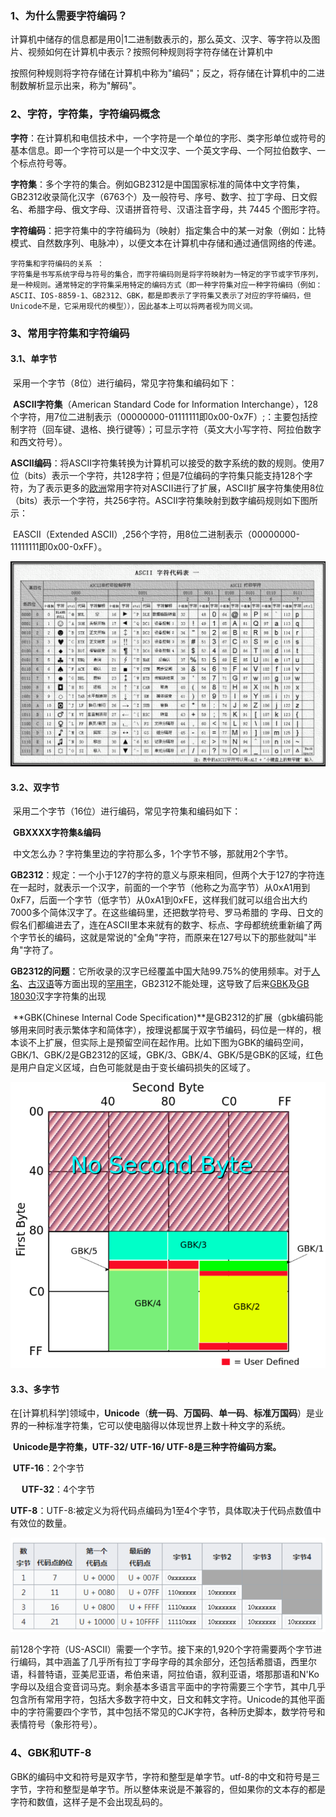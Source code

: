 ### 1、为什么需要字符编码？

​         计算机中储存的信息都是用0|1二进制数表示的，那么英文、汉字、等字符以及图片、视频如何在计算机中表示？按照何种规则将字符存储在计算机中

按照何种规则将字符存储在计算机中称为"编码"；反之，将存储在计算机中的二进制数解析显示出来，称为"解码"。

### 2、字符，字符集，字符编码概念

​          **字符**：在计算机和电信技术中，一个字符是一个单位的字形、类字形单位或符号的基本信息。即一个字符可以是一个中文汉字、一个英文字母、一个阿拉伯数字、一个标点符号等。

​          **字符集**：多个字符的集合。例如GB2312是中国国家标准的简体中文字符集，GB2312收录简化汉字（6763个）及一般符号、序号、数字、拉丁字母、日文假名、希腊字母、俄文字母、汉语拼音符号、汉语注音字母，共 7445 个图形字符。

​          **字符编码**：把字符集中的字符编码为（映射）指定集合中的某一对象（例如：比特模式、自然数序列、电脉冲），以便文本在计算机中存储和通过通信网络的传递。

    字符集和字符编码的关系 ：
    字符集是书写系统字母与符号的集合，而字符编码则是将字符映射为一特定的字节或字节序列，是一种规则。通常特定的字符集采用特定的编码方式（即一种字符集对应一种字符编码（例如：ASCII、IOS-8859-1、GB2312、GBK，都是即表示了字符集又表示了对应的字符编码，但Unicode不是，它采用现代的模型）），因此基本上可以将两者视为同义词。

### 3、常用字符集和字符编码

#### 	  **3.1、单字节**

​        采用一个字节（8位）进行编码，常见字符集和编码如下：

​		**ASCII字符集**（American Standard Code for Information Interchange），128个字符，用7位二进制表示（00000000-01111111即0x00-0x7F）;：主要包括控制字符（回车键、退格、换行键等）；可显示字符（英文大小写字符、阿拉伯数字和西文符号）。

​		**ASCII编码**：将ASCII字符集转换为计算机可以接受的数字系统的数的规则。使用7位（bits）表示一个字符，共128字符；但是7位编码的字符集只能支持128个字符，为了表示更多的[欧洲](http://baike.baidu.com/view/3622.htm)常用字符对ASCII进行了扩展，ASCII扩展字符集使用8位（bits）表示一个字符，共256字符。ASCII字符集映射到数字编码规则如下图所示：

​         EASCII（Extended ASCII）,256个字符，用8位二进制表示（00000000-11111111即0x00-0xFF）。

![image-20210219101640040](.\字符集和编码.assets\image-20210219101640040.png)

####   **3.2、双字节**

​            采用二个字节（16位）进行编码，常见字符集和编码如下：

​            **GBXXXX字符集&编码**

​            中文怎么办？字符集里边的字符那么多，1个字节不够，那就用2个字节。

​            **GB2312**：规定：一个小于127的字符的意义与原来相同，但两个大于127的字符连在一起时，就表示一个汉字，前面的一个字节（他称之为高字节）从0xA1用到 0xF7，后面一个字节（低字节）从0xA1到0xFE，这样我们就可以组合出大约7000多个简体汉字了。在这些编码里，还把数学符号、罗马希腊的 字母、日文的假名们都编进去了，连在ASCII里本来就有的数字、标点、字母都统统重新编了两个字节长的编码，这就是常说的"全角"字符，而原来在127号以下的那些就叫"半角"字符了。

​            **GB2312的问题**：它所收录的汉字已经覆盖中国大陆99.75%的使用频率。对于[人名](http://zh.wikipedia.org/wiki/人名)、[古汉语](http://zh.wikipedia.org/wiki/古汉语)等方面出现的[罕用字](http://zh.wikipedia.org/wiki/罕用字)，GB2312不能处理，这导致了后来[GBK](http://zh.wikipedia.org/wiki/GBK)及[GB 18030](http://zh.wikipedia.org/wiki/GB_18030)汉字字符集的出现

​			 **GBK(Chinese Internal Code Specification)**是GB2312的扩展（gbk编码能够用来同时表示繁体字和简体字），按理说都属于双字节编码，码位是一样的，根本谈不上扩展，但实际上是预留空间在起作用。比如下图为GBK的编码空间，GBK/1、GBK/2是GB2312的区域，GBK/3、GBK/4、GBK/5是GBK的区域，红色是用户自定义区域，白色可能就是由于变长编码损失的区域了。

![image-20210219103850829](.\字符集和编码.assets\image-20210219103850829.png)

####   **3.3、多字节**

​              在[计算机科学]领域中，**Unicode**（**统一码**、**万国码**、**单一码**、**标准万国码**）是业界的一种标准字符集，它可以使电脑得以体现世界上数十种文字的系统。

​              **Unicode是字符集，UTF-32/ UTF-16/ UTF-8是三种字符编码方案。**

​              **UTF-16**：2个字节

　		  **UTF-32**：4个字节

​              **UTF-8**：UTF-8:被定义为将代码点编码为1至4个字节，具体取决于代码点数值中有效位的数量。

 ![image-20210219110037732](.\字符集和编码.assets\image-20210219110037732.png)

​		 前128个字符（US-ASCII）需要一个字节。接下来的1,920个字符需要两个字节进行编码，其中涵盖了几乎所有拉丁字母字母的其余部分，还包括希腊语，西里尔语，科普特语，亚美尼亚语，希伯来语，阿拉伯语，叙利亚语，塔那那语和N'Ko字母以及组合变音词马克。剩余基本多语言平面中的字符需要三个字节，其中几乎包含所有常用字符，包括大多数字符中文，日文和韩文字符。Unicode的其他平面中的字符需要四个字节，其中包括不常见的CJK字符，各种历史脚本，数学符号和表情符号（象形符号）。

### 4、GBK和UTF-8

​	GBK的编码中文和符号是双字节，字符和整型是单字节。utf-8的中文和符号是三字节，字符和整型是单字节。所以整体来说是不兼容的，但如果你的文本存的都是字符和数值，这样子是不会出现乱码的。



 
